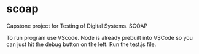 # scoap
Capstone project for Testing of Digital Systems. SCOAP


To run program use VScode. Node is already prebuilt into VSCode so you can just hit the debug button on the left. Run the test.js file.